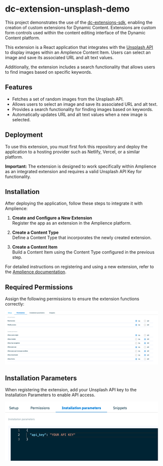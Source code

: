 # dc-extension-unsplash-demo

This project demonstrates the use of the [dc-extensions-sdk](https://github.com/amplience/dc-extensions-sdk), enabling the creation of custom extensions for Dynamic Content. Extensions are custom form controls used within the content editing interface of the Dynamic Content platform.

This extension is a React application that integrates with the [Unsplash API](https://unsplash.com/documentation#getting-started) to display images within an Amplience Content Item. Users can select an image and save its associated URL and alt text values.

Additionally, the extension includes a search functionality that allows users to find images based on specific keywords.

## Features

- Fetches a set of random images from the Unsplash API.
- Allows users to select an image and save its associated URL and alt text.
- Provides a search functionality for finding images based on keywords.
- Automatically updates URL and alt text values when a new image is selected.

## Deployment

To use this extension, you must first fork this repository and deploy the application to a hosting provider such as Netlify, Vercel, or a similar platform. 

**Important:** The extension is designed to work specifically within Amplience as an integrated extension and requires a valid Unsplash API Key for functionality.

## Installation

After deploying the application, follow these steps to integrate it with Amplience:

1. **Create and Configure a New Extension**  
   Register the app as an extension in the Amplience platform.

2. **Create a Content Type**  
   Define a Content Type that incorporates the newly created extension.

3. **Create a Content Item**  
   Build a Content Item using the Content Type configured in the previous step.

For detailed instructions on registering and using a new extension, refer to the [Amplience documentation](https://amplience.com/developers/docs/integrations/extensions/register-use/).

## Required Permissions

Assign the following permissions to ensure the extension functions correctly:

![permissions](assets/permissions.png)

## Installation Parameters

When registering the extension, add your Unsplash API key to the Installation Parameters to enable API access. 

![installation parameters](assets/install-params.png)
